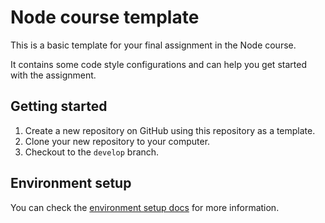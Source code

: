 # Node course template

This is a basic template for your final assignment in the Node course.

It contains some code style configurations and can help you get started with the assignment.

## Getting started

1. Create a new repository on GitHub using this repository as a template.
2. Clone your new repository to your computer.
3. Checkout to the `develop` branch.

## Environment setup

You can check the [environment setup docs](./docs/environment-setup.md) for more information.
